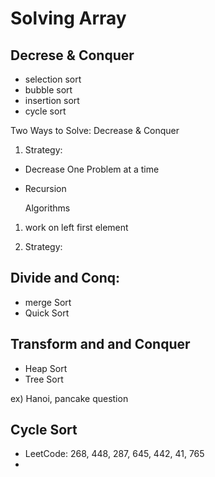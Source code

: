 # Solving Array

## Decrese & Conquer
- selection sort
- bubble sort
- insertion sort
- cycle sort

Two Ways to Solve: Decrease & Conquer
1. Strategy:
 - Decrease One Problem at a time
 - Recursion

    Algorithms
1. work on left first element


2. Strategy:


## Divide and Conq:
- merge Sort
- Quick Sort

## Transform and and Conquer
- Heap Sort
- Tree Sort


ex) Hanoi, pancake question


## Cycle Sort
- LeetCode: 268, 448, 287, 645, 442, 41, 765
- 